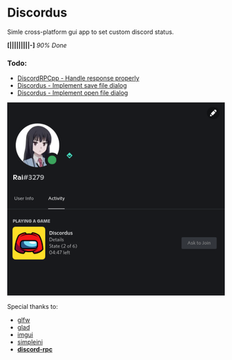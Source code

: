 Discordus
=========
Simle cross-platform gui app to set custom discord status.

**[|||||||||-]** *90% Done*

### Todo:
- [DiscordRPCpp - Handle response properly](DiscordRPCpp/src/DiscordRPC.cpp)
- [Discordus - Implement save file dialog](Discordus/src/Main.cpp)
- [Discordus - Implement open file dialog](Discordus/src/Main.cpp)

![Preview](Assets/Preview.png)

Special thanks to:
- [glfw](https://github.com/glfw/glfw)
- [glad](https://github.com/Dav1dde)
- [imgui](https://github.com/ocornut/imgui)
- [simpleini](https://github.com/brofield/simpleini/)
- [**discord-rpc**](https://github.com/discord/discord-rpc)